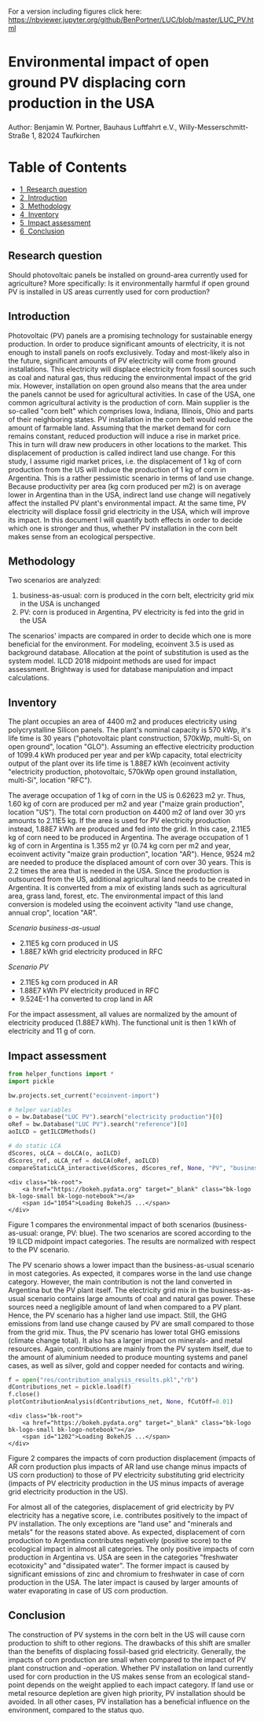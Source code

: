 ﻿For a version including figures click here: https://nbviewer.jupyter.org/github/BenPortner/LUC/blob/master/LUC_PV.html
 
 # <span style="line-height:1.5"> Environmental impact of open ground PV displacing corn production in the USA </span>


Author: Benjamin W. Portner, Bauhaus Luftfahrt e.V., Willy-Messerschmitt-Straße 1, 82024 Taufkirchen



<h1>Table of Contents<span class="tocSkip"></span></h1>
<div class="toc"><ul class="toc-item"><li><span><a href="#Research-question" data-toc-modified-id="Research-question-1"><span class="toc-item-num">1&nbsp;&nbsp;</span>Research question</a></span></li><li><span><a href="#Introduction" data-toc-modified-id="Introduction-2"><span class="toc-item-num">2&nbsp;&nbsp;</span>Introduction</a></span></li><li><span><a href="#Methodology" data-toc-modified-id="Methodology-3"><span class="toc-item-num">3&nbsp;&nbsp;</span>Methodology</a></span></li><li><span><a href="#Inventory" data-toc-modified-id="Inventory-4"><span class="toc-item-num">4&nbsp;&nbsp;</span>Inventory</a></span></li><li><span><a href="#Impact-assessment" data-toc-modified-id="Impact-assessment-5"><span class="toc-item-num">5&nbsp;&nbsp;</span>Impact assessment</a></span></li><li><span><a href="#Conclusion" data-toc-modified-id="Conclusion-6"><span class="toc-item-num">6&nbsp;&nbsp;</span>Conclusion</a></span></li></ul></div>

## Research question
Should photovoltaic panels be installed on ground-area currently used for agriculture? More specifically: Is it environmentally harmful if open ground PV is installed in US areas currently used for corn production?

## Introduction
Photovoltaic (PV) panels are a promising technology for sustainable energy production. In order to produce significant amounts of electricity, it is not enough to install panels on roofs exclusively. Today and most-likely also in the future, significant amounts of PV electricity will come from ground installations. This electricity will displace electricity from fossil sources such as coal and natural gas, thus reducing the environmental impact of the grid mix. However, installation on open ground also means that the area under the panels cannot be used for agricultural activities. In case of the USA, one common agricultural activity is the production of corn. Main supplier is the so-called "corn belt" which comprises Iowa, Indiana, Illinois, Ohio and parts of their neighboring states. PV installation in the corn belt would reduce the amount of farmable land. Assuming that the market demand for corn remains constant, reduced production will induce a rise in market price. This in turn will draw new producers in other locations to the market. This displacement of production is called indirect land use change. For this study, I assume rigid market prices, i.e. the displacement of 1 kg of corn production from the US will induce the production of 1 kg of corn in Argentina. This is a rather pessimistic scenario in terms of land use change. Because productivity per area (kg corn produced per m2) is on average lower in Argentina than in the USA, indirect land use change will negatively affect the installed PV plant's environmental impact. At the same time, PV electricity will displace fossil grid electricity in the USA, which will improve its impact. In this document I will quantify both effects in order to decide which one is stronger and thus, whether PV installation in the corn belt makes sense from an ecological perspective. 


## Methodology
Two scenarios are analyzed:
1. business-as-usual: corn is produced in the corn belt, electricity grid mix in the USA is unchanged
2. PV: corn is produced in Argentina, PV electricity is fed into the grid in the USA

The scenarios' impacts are compared in order to decide which one is more beneficial for the environment. For modeling, ecoinvent 3.5 is used as background database. Allocation at the point of substitution is used as the system model. ILCD 2018 midpoint methods are used for impact assessment. Brightway is used for database manipulation and impact calculations.


## Inventory
The plant occupies an area of 4400 m2 and produces electricity using polycrystalline Silicon panels. The plant's nominal capacity is 570 kWp, it's life time is 30 years ("photovoltaic plant construction, 570kWp, multi-Si, on open ground", location "GLO"). Assuming an effective electricity production of 1099.4 kWh produced per year and per kWp capacity, total electricity output of the plant over its life time is 1.88E7 kWh (ecoinvent activity "electricity production, photovoltaic, 570kWp open ground installation, multi-Si", location "RFC").

The average occupation of 1 kg of corn in the US is 0.62623 m2 yr. Thus, 1.60 kg of corn are produced per m2 and year ("maize grain production", location "US"). The total corn production on 4400 m2 of land over 30 yrs amounts to 2.11E5 kg. If the area is used for PV electricity production instead, 1.88E7 kWh are produced and fed into the grid. In this case, 2.11E5 kg of corn need to be produced in Argentina. The average occupation of 1 kg of corn in Argentina is 1.355 m2 yr (0.74 kg corn per m2 and year, ecoinvent activity "maize grain production", location "AR"). Hence, 9524 m2 are needed to produce the displaced amount of corn over 30 years. This is 2.2 times the area that is needed in the USA. Since the production is outsourced from the US, additional agricultural land needs to be created in Argentina. It is converted from a mix of existing lands such as agricultural area, grass land, forest, etc. The environmental impact of this land conversion is modeled using the ecoinvent activity "land use change, annual crop", location "AR".

*Scenario business-as-usual*
- 2.11E5 kg corn produced in US
- 1.88E7 kWh grid electricity produced in RFC


*Scenario PV*
- 2.11E5 kg corn produced in AR 
- 1.88E7 kWh PV electricity produced in RFC
- 9.524E-1 ha converted to crop land in AR


For the impact assessment, all values are normalized by the amount of electricity produced (1.88E7 kWh). The functional unit is then 1 kWh of electricity and 11 g of corn.


## Impact assessment




```python
from helper_functions import *
import pickle

bw.projects.set_current("ecoinvent-import")

# helper variables
o = bw.Database("LUC PV").search("electricity production")[0]
oRef = bw.Database("LUC PV").search("reference")[0]
aoILCD = getILCDMethods()

# do static LCA
dScores, oLCA = doLCA(o, aoILCD)
dScores_ref, oLCA_ref = doLCA(oRef, aoILCD)
compareStaticLCA_interactive(dScores, dScores_ref, None, "PV", "business-as-usual")
```



    <div class="bk-root">
        <a href="https://bokeh.pydata.org" target="_blank" class="bk-logo bk-logo-small bk-logo-notebook"></a>
        <span id="1054">Loading BokehJS ...</span>
    </div>











  <div class="bk-root" id="b3d10316-cdc6-43c3-9787-d830962cdbbf" data-root-id="1004"></div>





Figure 1 compares the environmental impact of both scenarios (business-as-usual: orange, PV: blue). The two scenarios are scored according to the 19 ILCD midpoint impact categories. The results are normalized with respect to the PV scenario. 

The PV scenario shows a lower impact than the business-as-usual scenario in most categories. As expected, it compares worse in the land use change category. However, the main contribution is not the land converted in Argentina but the PV plant itself. The electricity grid mix in the business-as-usual scenario contains large amounts of coal and natural gas power. These sources need a negligible amount of land when compared to a PV plant. Hence, the PV scenario has a higher land use impact. Still, the GHG emissions from land use change caused by PV are small compared to those from the grid mix. Thus, the PV scenario has lower total GHG emissions (climate change total). It also has a larger impact on minerals- and metal resources. Again, contributions are mainly from the PV system itself, due to the amount of aluminium needed to produce mounting systems and panel cases, as well as silver, gold and copper needed for contacts and wiring.


```python
f = open("res/contribution_analysis_results.pkl","rb")
dContributions_net = pickle.load(f)
f.close()
plotContributionAnalysis(dContributions_net, None, fCutOff=0.01)
```



    <div class="bk-root">
        <a href="https://bokeh.pydata.org" target="_blank" class="bk-logo bk-logo-small bk-logo-notebook"></a>
        <span id="1202">Loading BokehJS ...</span>
    </div>











  <div class="bk-root" id="3c4e1391-2650-4e64-afac-7d3f71643a54" data-root-id="1135"></div>





Figure 2 compares the impacts of corn production displacement (impacts of AR corn production plus impacts of AR land use change minus impacts of US corn production) to those of PV electricity substituting grid electricity (impacts of PV electricity production in the US minus impacts of average grid electricity production in the US).

For almost all of the categories, displacement of grid electricity by PV electricity has a negative score, i.e. contributes positively to the impact of PV installation. The only exceptions are "land use" and "minerals and metals" for the reasons stated above. As expected, displacement of corn production to Argentina contributes negatively (positive score) to the ecological impact in almost all categories. The only positive impacts of corn production in Argentina vs. USA are seen in the categories "freshwater ecotoxicity" and "dissipated water". The former impact is caused by significant emissions of zinc and chromium to freshwater in case of corn production in the USA. The later impact is caused by larger amounts of water evaporating in case of US corn production.

## Conclusion
The construction of PV systems in the corn belt in the US will cause corn production to shift to other regions. The drawbacks of this shift are smaller than the benefits of displacing fossil-based grid electricity. Generally, the impacts of corn production are small when compared to the impact of PV plant construction and -operation. Whether PV installation on land currently used for corn production in the US makes sense from an ecological stand-point depends on the weight applied to each impact category. If land use or metal resource depletion are given high priority, PV installation should be avoided. In all other cases, PV installation has a beneficial influence on the environment, compared to the status quo.
